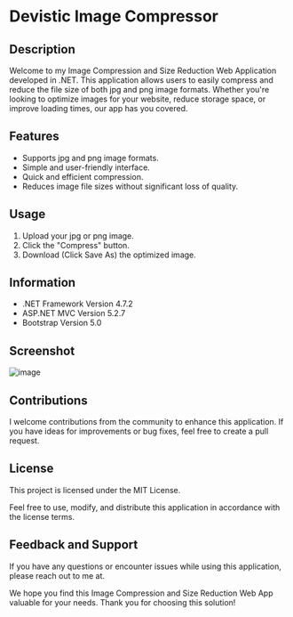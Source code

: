 # Devistic Image Compressor

## Description

Welcome to my Image Compression and Size Reduction Web Application developed in .NET. This application allows users to easily compress and reduce the file size of both jpg and png image formats. Whether you're looking to optimize images for your website, reduce storage space, or improve loading times, our app has you covered.

## Features

- Supports jpg and png image formats.
- Simple and user-friendly interface.
- Quick and efficient compression.
- Reduces image file sizes without significant loss of quality.

## Usage

1. Upload your jpg or png image.
2. Click the "Compress" button. 
3. Download (Click Save As) the optimized image.

## Information

- .NET Framework Version 4.7.2
- ASP.NET MVC Version 5.2.7
- Bootstrap Version 5.0

## Screenshot
![image](https://github.com/devistic-dotnet-projects/image-compressor-web-app/assets/73778163/e144520d-acc1-43f5-b383-e5f4b5c9f1d1)

## Contributions

I welcome contributions from the community to enhance this application. If you have ideas for improvements or bug fixes, feel free to create a pull request.

## License

This project is licensed under the MIT License.

Feel free to use, modify, and distribute this application in accordance with the license terms.

## Feedback and Support

If you have any questions or encounter issues while using this application, please reach out to me at.

We hope you find this Image Compression and Size Reduction Web App valuable for your needs. Thank you for choosing this solution!


